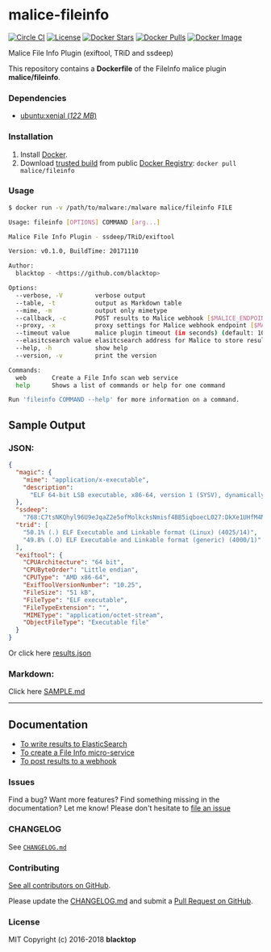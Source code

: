 # malice-fileinfo

[![Circle CI](https://circleci.com/gh/malice-plugins/fileinfo.png?style=shield)](https://circleci.com/gh/malice-plugins/fileinfo) [![License](http://img.shields.io/:license-mit-blue.svg)](http://doge.mit-license.org) [![Docker Stars](https://img.shields.io/docker/stars/malice/fileinfo.svg)](https://hub.docker.com/r/malice/fileinfo/) [![Docker Pulls](https://img.shields.io/docker/pulls/malice/fileinfo.svg)](https://hub.docker.com/r/malice/fileinfo/) [![Docker Image](https://img.shields.io/badge/docker%20image-240MB-blue.svg)](https://hub.docker.com/r/malice/fileinfo/)

Malice File Info Plugin (exiftool, TRiD and ssdeep)

This repository contains a **Dockerfile** of the FileInfo malice plugin **malice/fileinfo**.

### Dependencies

- [ubuntu:xenial (_122 MB_\)](https://index.docker.io/_/debian/)

### Installation

1.  Install [Docker](https://www.docker.io/).
2.  Download [trusted build](https://hub.docker.com/r/malice/fileinfo/) from public [Docker Registry](https://index.docker.io/): `docker pull malice/fileinfo`

### Usage

```bash
$ docker run -v /path/to/malware:/malware malice/fileinfo FILE

Usage: fileinfo [OPTIONS] COMMAND [arg...]

Malice File Info Plugin - ssdeep/TRiD/exiftool

Version: v0.1.0, BuildTime: 20171110

Author:
  blacktop - <https://github.com/blacktop>

Options:
  --verbose, -V         verbose output
  --table, -t           output as Markdown table
  --mime, -m		    output only mimetype
  --callback, -c	    POST results to Malice webhook [$MALICE_ENDPOINT]
  --proxy, -x           proxy settings for Malice webhook endpoint [$MALICE_PROXY]
  --timeout value       malice plugin timeout (in seconds) (default: 10) [$MALICE_TIMEOUT]
  --elasitcsearch value elasitcsearch address for Malice to store results [$MALICE_ELASTICSEARCH]
  --help, -h            show help
  --version, -v         print the version

Commands:
  web       Create a File Info scan web service
  help		Shows a list of commands or help for one command

Run 'fileinfo COMMAND --help' for more information on a command.
```

## Sample Output

### JSON:

```json
{
  "magic": {
    "mime": "application/x-executable",
    "description":
      "ELF 64-bit LSB executable, x86-64, version 1 (SYSV), dynamically linked, interpreter /lib64/ld-linux-x86-64.so.2, for GNU/Linux 2.6.26, BuildID[sha1]=8ffd894e500a9f125b32fa8a3f700f0f710961de, stripped"
  },
  "ssdeep":
    "768:C7tsNKQhyl96U9eJqaZ2e5ofMolkcksNmisf4BB5iqboecL027:DkXe1UHfM4N3sfezcL0",
  "trid": [
    "50.1% (.) ELF Executable and Linkable format (Linux) (4025/14)",
    "49.8% (.O) ELF Executable and Linkable format (generic) (4000/1)"
  ],
  "exiftool": {
    "CPUArchitecture": "64 bit",
    "CPUByteOrder": "Little endian",
    "CPUType": "AMD x86-64",
    "ExifToolVersionNumber": "10.25",
    "FileSize": "51 kB",
    "FileType": "ELF executable",
    "FileTypeExtension": "",
    "MIMEType": "application/octet-stream",
    "ObjectFileType": "Executable file"
  }
}
```

Or click here [results.json](https://github.com/maliceio/malice-fileinfo/blob/master/docs/results.json)

### Markdown:

Click here [SAMPLE.md](https://github.com/maliceio/malice-fileinfo/blob/master/docs/SAMPLE.md)

---

## Documentation

- [To write results to ElasticSearch](https://github.com/maliceio/malice-fileinfo/blob/master/docs/elasticsearch.md)
- [To create a File Info micro-service](https://github.com/maliceio/malice-fileinfo/blob/master/docs/web.md)
- [To post results to a webhook](https://github.com/maliceio/malice-fileinfo/blob/master/docs/callback.md)

### Issues

Find a bug? Want more features? Find something missing in the documentation? Let me know! Please don't hesitate to [file an issue](https://github.com/maliceio/malice-fileinfo/issues/new)

### CHANGELOG

See [`CHANGELOG.md`](https://github.com/maliceio/malice-fileinfo/blob/master/CHANGELOG.md)

### Contributing

[See all contributors on GitHub](https://github.com/maliceio/malice-fileinfo/graphs/contributors).

Please update the [CHANGELOG.md](https://github.com/maliceio/malice-fileinfo/blob/master/CHANGELOG.md) and submit a [Pull Request on GitHub](https://help.github.com/articles/using-pull-requests/).

### License

MIT Copyright (c) 2016-2018 **blacktop**
